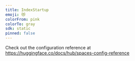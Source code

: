 ```yaml
---
title: IndexStartup
emoji: 😻
colorFrom: pink
colorTo: gray
sdk: static
pinned: false
---
```


Check out the configuration reference at https://huggingface.co/docs/hub/spaces-config-reference
